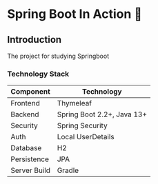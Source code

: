 # Spring Boot In Action :tada:

## Introduction
The project for studying Springboot

### Technology Stack
Component         | Technology
---               | ---
Frontend          | Thymeleaf
Backend           | Spring Boot 2.2+, Java 13+
Security          | Spring Security
Auth              | Local UserDetails
Database          | H2
Persistence       | JPA 
Server Build      | Gradle